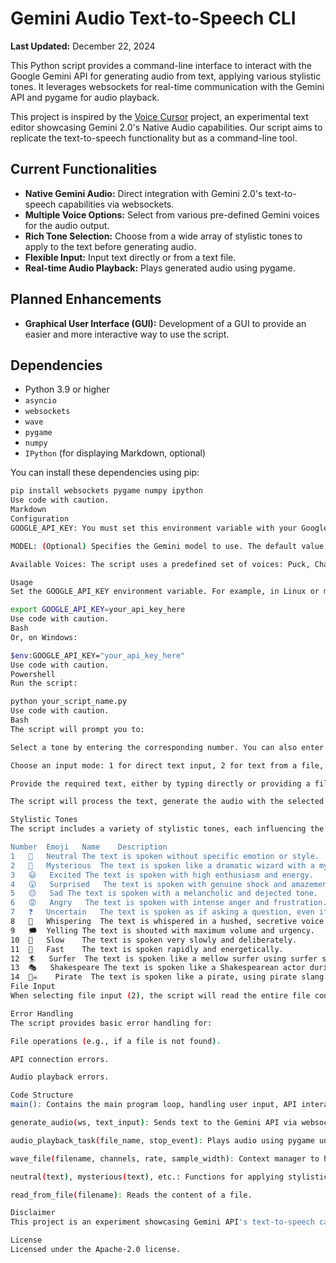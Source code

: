 # Gemini Audio Text-to-Speech CLI

**Last Updated:** December 22, 2024

This Python script provides a command-line interface to interact with the Google Gemini API for generating audio from text, applying various stylistic tones. It leverages websockets for real-time communication with the Gemini API and pygame for audio playback.

This project is inspired by the [Voice Cursor](https://github.com/googlecreativelab/gemini-demos/tree/main/voice-cursor) project, an experimental text editor showcasing Gemini 2.0's Native Audio capabilities. Our script aims to replicate the text-to-speech functionality but as a command-line tool.

## Current Functionalities

- **Native Gemini Audio:** Direct integration with Gemini 2.0's text-to-speech capabilities via websockets.
- **Multiple Voice Options:** Select from various pre-defined Gemini voices for the audio output.
- **Rich Tone Selection:** Choose from a wide array of stylistic tones to apply to the text before generating audio.
- **Flexible Input:** Input text directly or from a text file.
- **Real-time Audio Playback:** Plays generated audio using pygame.

## Planned Enhancements

- **Graphical User Interface (GUI):** Development of a GUI to provide an easier and more interactive way to use the script.

## Dependencies

- Python 3.9 or higher
- `asyncio`
- `websockets`
- `wave`
- `pygame`
- `numpy`
- `IPython` (for displaying Markdown, optional)

You can install these dependencies using pip:

```bash
pip install websockets pygame numpy ipython
Use code with caution.
Markdown
Configuration
GOOGLE_API_KEY: You must set this environment variable with your Google Gemini API key. Get your API key from Google AI Studio.

MODEL: (Optional) Specifies the Gemini model to use. The default value is models/gemini-2.0-flash-exp.

Available Voices: The script uses a predefined set of voices: Puck, Charon, Kore, Fenrir, and Aoede. The default voice is set to Kore, but you can change this in the code.

Usage
Set the GOOGLE_API_KEY environment variable. For example, in Linux or macOS, you can use:

export GOOGLE_API_KEY=your_api_key_here
Use code with caution.
Bash
Or, on Windows:

$env:GOOGLE_API_KEY="your_api_key_here"
Use code with caution.
Powershell
Run the script:

python your_script_name.py
Use code with caution.
Bash
The script will prompt you to:

Select a tone by entering the corresponding number. You can also enter 0 to skip tone selection.

Choose an input mode: 1 for direct text input, 2 for text from a file, or exit to quit.

Provide the required text, either by typing directly or providing a filename.

The script will process the text, generate the audio with the selected tone, and play it back using pygame.

Stylistic Tones
The script includes a variety of stylistic tones, each influencing the way the text is spoken. Here's a list of supported tones:

Number	Emoji	Name	Description
1	💬	Neutral	The text is spoken without specific emotion or style.
2	🔮	Mysterious	The text is spoken like a dramatic wizard with a mysterious tone.
3	😃	Excited	The text is spoken with high enthusiasm and energy.
4	😮	Surprised	The text is spoken with genuine shock and amazement.
5	😔	Sad	The text is spoken with a melancholic and dejected tone.
6	😡	Angry	The text is spoken with intense anger and frustration.
7	❓	Uncertain	The text is spoken as if asking a question, even if it isn't, and with confusion.
8	🦗	Whispering	The text is whispered in a hushed, secretive voice.
9	🗯️	Yelling	The text is shouted with maximum volume and urgency.
10	🐢	Slow	The text is spoken very slowly and deliberately.
11	🐰	Fast	The text is spoken rapidly and energetically.
12	🏄	Surfer	The text is spoken like a mellow surfer using surfer slang.
13	🎭	Shakespeare	The text is spoken like a Shakespearean actor during a dramatic monologue.
14	🏴‍☠️	Pirate	The text is spoken like a pirate, using pirate slang.
File Input
When selecting file input (2), the script will read the entire file content as a single block of text and apply the selected stylistic tone.

Error Handling
The script provides basic error handling for:

File operations (e.g., if a file is not found).

API connection errors.

Audio playback errors.

Code Structure
main(): Contains the main program loop, handling user input, API interaction, and audio output.

generate_audio(ws, text_input): Sends text to the Gemini API via websocket and processes the audio response.

audio_playback_task(file_name, stop_event): Plays audio using pygame until stopped.

wave_file(filename, channels, rate, sample_width): Context manager to handle wave file operations.

neutral(text), mysterious(text), etc.: Functions for applying stylistic tone transformations to text.

read_from_file(filename): Reads the content of a file.

Disclaimer
This project is an experiment showcasing Gemini API's text-to-speech capabilities and is not an official Google product. We'll do our best to support and maintain this experiment, but your mileage may vary. We encourage open-sourcing projects as a way of learning from each other. Please respect our and other creators' rights, including copyright and trademark rights when present, when sharing these works and creating derivative works. If you want more info on Google's policy, you can find it here.

License
Licensed under the Apache-2.0 license.